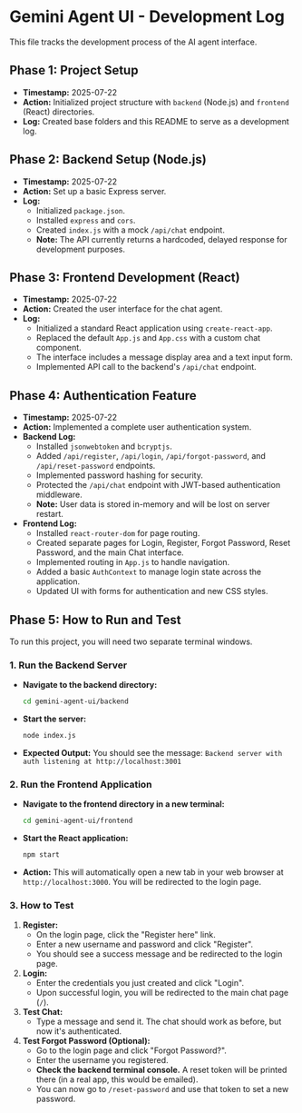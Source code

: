 # Gemini Agent UI - Development Log

This file tracks the development process of the AI agent interface.

## Phase 1: Project Setup

- **Timestamp:** 2025-07-22
- **Action:** Initialized project structure with `backend` (Node.js) and `frontend` (React) directories.
- **Log:** Created base folders and this README to serve as a development log.

## Phase 2: Backend Setup (Node.js)

- **Timestamp:** 2025-07-22
- **Action:** Set up a basic Express server.
- **Log:** 
  - Initialized `package.json`.
  - Installed `express` and `cors`.
  - Created `index.js` with a mock `/api/chat` endpoint.
  - **Note:** The API currently returns a hardcoded, delayed response for development purposes.

## Phase 3: Frontend Development (React)

- **Timestamp:** 2025-07-22
- **Action:** Created the user interface for the chat agent.
- **Log:**
  - Initialized a standard React application using `create-react-app`.
  - Replaced the default `App.js` and `App.css` with a custom chat component.
  - The interface includes a message display area and a text input form.
  - Implemented API call to the backend's `/api/chat` endpoint.

## Phase 4: Authentication Feature

- **Timestamp:** 2025-07-22
- **Action:** Implemented a complete user authentication system.
- **Backend Log:**
  - Installed `jsonwebtoken` and `bcryptjs`.
  - Added `/api/register`, `/api/login`, `/api/forgot-password`, and `/api/reset-password` endpoints.
  - Implemented password hashing for security.
  - Protected the `/api/chat` endpoint with JWT-based authentication middleware.
  - **Note:** User data is stored in-memory and will be lost on server restart.
- **Frontend Log:**
  - Installed `react-router-dom` for page routing.
  - Created separate pages for Login, Register, Forgot Password, Reset Password, and the main Chat interface.
  - Implemented routing in `App.js` to handle navigation.
  - Added a basic `AuthContext` to manage login state across the application.
  - Updated UI with forms for authentication and new CSS styles.

## Phase 5: How to Run and Test

To run this project, you will need two separate terminal windows.

### 1. Run the Backend Server

- **Navigate to the backend directory:**
  ```bash
  cd gemini-agent-ui/backend
  ```
- **Start the server:**
  ```bash
  node index.js
  ```
- **Expected Output:** You should see the message: `Backend server with auth listening at http://localhost:3001`

### 2. Run the Frontend Application

- **Navigate to the frontend directory in a new terminal:**
  ```bash
  cd gemini-agent-ui/frontend
  ```
- **Start the React application:**
  ```bash
  npm start
  ```
- **Action:** This will automatically open a new tab in your web browser at `http://localhost:3000`. You will be redirected to the login page.

### 3. How to Test

1.  **Register:**
    - On the login page, click the "Register here" link.
    - Enter a new username and password and click "Register".
    - You should see a success message and be redirected to the login page.
2.  **Login:**
    - Enter the credentials you just created and click "Login".
    - Upon successful login, you will be redirected to the main chat page (`/`).
3.  **Test Chat:**
    - Type a message and send it. The chat should work as before, but now it's authenticated.
4.  **Test Forgot Password (Optional):**
    - Go to the login page and click "Forgot Password?".
    - Enter the username you registered.
    - **Check the backend terminal console.** A reset token will be printed there (in a real app, this would be emailed).
    - You can now go to `/reset-password` and use that token to set a new password.
